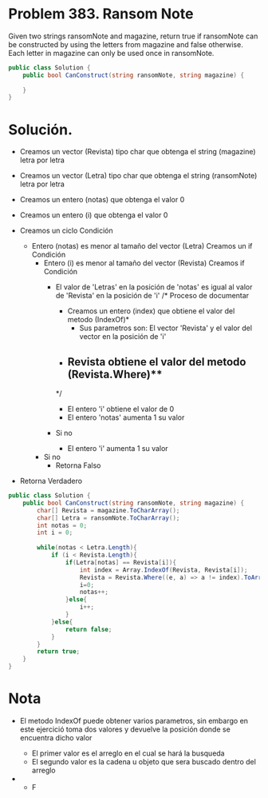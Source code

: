 # Problem 383. Ransom Note

Given two strings ransomNote and magazine, return true if ransomNote can be constructed by using the letters from magazine and false otherwise.
Each letter in magazine can only be used once in ransomNote.

```C#
public class Solution {
    public bool CanConstruct(string ransomNote, string magazine) {
        
    }
}
```

# Solución.
- Creamos un vector (Revista) tipo char que obtenga el string (magazine) letra por letra
- Creamos un vector (Letra) tipo char que obtenga el string (ransomNote) letra por letra
- Creamos un entero (notas) que obtenga el valor 0
- Creamos un entero (i) que obtenga el valor 0

- Creamos un ciclo
    Condición
    - Entero (notas) es menor al tamaño del vector (Letra)
        Creamos un if
        Condición
        - Entero (i) es menor al tamaño del vector (Revista)
            Creamos if
            Condición
            - El valor de 'Letras' en la posición de 'notas' es igual al valor de 'Revista' en la posición de 'i'
                /* Proceso de documentar
                - Creamos un entero (index) que obtiene el valor del metodo (IndexOf)*
                    - Sus parametros son: El vector 'Revista' y el valor del vector en la posición de 'i'
                - Revista obtiene el valor del metodo (Revista.Where)**
                    - 
                
                */
                - El entero 'i' obtiene el valor de 0
                - El entero 'notas' aumenta 1 su valor
            - Si no
                - El entero 'i' aumenta 1 su valor
        - Si no
            - Retorna Falso
- Retorna Verdadero


```C#
public class Solution {
    public bool CanConstruct(string ransomNote, string magazine) {
        char[] Revista = magazine.ToCharArray();
        char[] Letra = ransomNote.ToCharArray();
        int notas = 0;
        int i = 0;
        
        while(notas < Letra.Length){
            if (i < Revista.Length){
                if(Letra[notas] == Revista[i]){
                    int index = Array.IndexOf(Revista, Revista[i]);
                    Revista = Revista.Where((e, a) => a != index).ToArray();
                    i=0;
                    notas++;
                }else{
                    i++;
                }
            }else{
                return false;
            }
        }
        return true;
    }
}
```

# Nota
* El metodo IndexOf puede obtener varios parametros, sin embargo en este ejercició toma dos valores y devuelve la posición donde se encuentra dicho valor
    - El primer valor es el arreglo en el cual se hará la busqueda
    - El segundo valor es la cadena u objeto que sera buscado dentro del arreglo

* * F 